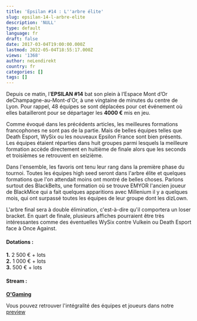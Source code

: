 ```yaml
---
title: 'Epsilan #14 : L''arbre élite'
slug: epsilan-14-l-arbre-elite
description: 'NULL'
type: default
language: fr
draft: false
date: 2017-03-04T19:00:00.000Z
lastmod: 2022-05-04T18:55:17.000Z
views: '1368'
author: neLendirekt
country: fr
categories: []
tags: []
---
```

Depuis ce matin, l'**EPSILAN #14** bat son plein à l’Espace Mont d’Or deChampagne-au-Mont-d'Or, à une vingtaine de minutes du centre de Lyon. Pour rappel, 48 équipes se sont déplacées pour cet événement où elles batailleront pour se départager les **4000 €** mis en jeu.

Comme évoqué dans les précédents articles, les meilleures formations francophones ne sont pas de la partie. Mais de belles équipes telles que Death Esport, WySix ou les nouveaux Epsilon France sont bien présents. Les équipes étaient réparties dans huit groupes parmi lesquels la meilleure formation accède directement en huitième de finale alors que les seconds et troisièmes se retrouvent en seizième.

Dans l'ensemble, les favoris ont tenu leur rang dans la première phase du tournoi. Toutes les équipes high seed seront dans l'arbre élite et quelques formations que l'on attendait moins ont montré de belles choses. Parlons surtout des BlackBelts, une formation où se trouve EMYOR l'ancien joueur de BlackMice qui a fait quelques apparitions avec Millenium il y a quelques mois, qui ont surpassé toutes les équipes de leur groupe dont les dizLown. 

L'arbre final sera à double élimination, c'est-à-dire qu'il comportera un loser bracket. En quart de finale, plusieurs affiches pourraient être très intéressantes comme des éventuelles WySix contre Vulkein ou Death Esport face à Once Against.  
  
#### Dotations :

**1.** 2 500 € + lots  
**2\.** 1 000 € + lots  
**3.** 500 € + lots

#### **Stream :**

**[O'Gaming](https://www.twitch.tv/ogamingcs)**

Vous pouvez retrouver l'intégralité des équipes et joueurs dans notre [preview](https:///flash/epsilan-14-la-preview/351)
